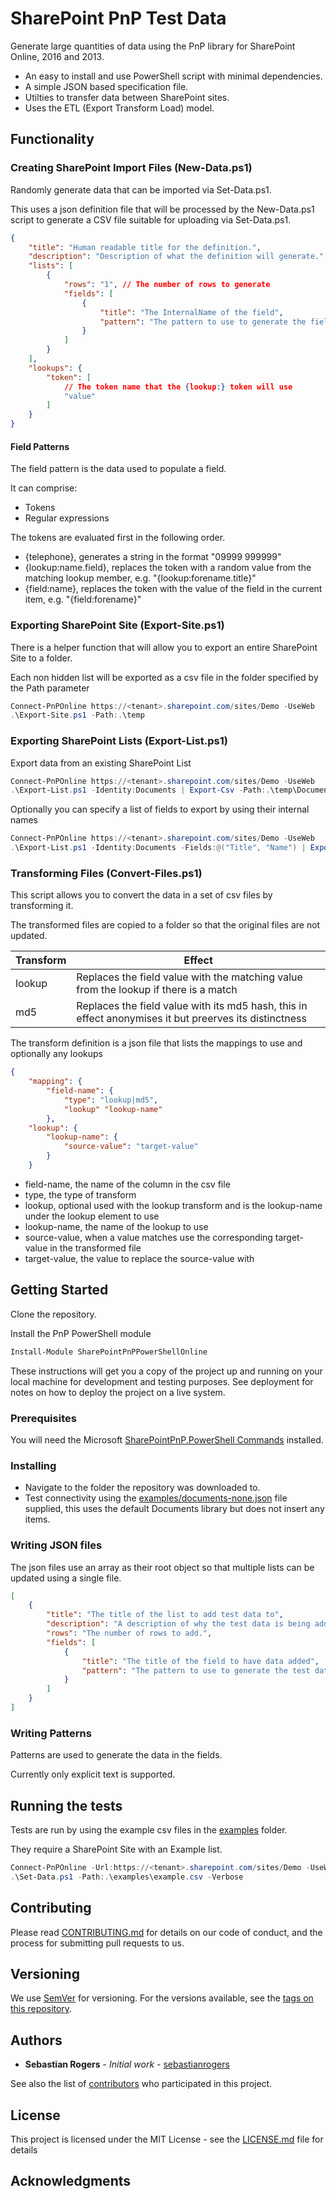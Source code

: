 # SharePoint PnP Test Data

Generate large quantities of data using the PnP library for SharePoint Online, 2016 and 2013.

-   An easy to install and use PowerShell script with minimal dependencies.
-   A simple JSON based specification file.
-   Utilties to transfer data between SharePoint sites.
-   Uses the ETL (Export Transform Load) model.

## Functionality

### Creating SharePoint Import Files (New-Data.ps1)

Randomly generate data that can be imported via Set-Data.ps1.

This uses a json definition file that will be processed by the New-Data.ps1 script to generate a CSV file suitable for uploading via Set-Data.ps1.

```json
{
    "title": "Human readable title for the definition.",
    "description": "Description of what the definition will generate.",
    "lists": [
        {
            "rows": "1", // The number of rows to generate
            "fields": [
                {
                    "title": "The InternalName of the field",
                    "pattern": "The pattern to use to generate the field"
                }
            ]
        }
    ],
    "lookups": {
        "token": [
            // The token name that the {lookup:} token will use
            "value"
        ]
    }
}
```

#### Field Patterns

The field pattern is the data used to populate a field.

It can comprise:

-   Tokens
-   Regular expressions

The tokens are evaluated first in the following order.

-   {telephone}, generates a string in the format "09999 999999"
-   {lookup:name.field}, replaces the token with a random value from the matching lookup member, e.g. "{lookup:forename.title}"
-   {field:name}, replaces the token with the value of the field in the current item, e.g. "{field:forename}"

### Exporting SharePoint Site (Export-Site.ps1)

There is a helper function that will allow you to export an entire SharePoint Site to a folder.

Each non hidden list will be exported as a csv file in the folder specified by the Path parameter

```ps1
Connect-PnPOnline https://<tenant>.sharepoint.com/sites/Demo -UseWeb
.\Export-Site.ps1 -Path:.\temp
```

### Exporting SharePoint Lists (Export-List.ps1)

Export data from an existing SharePoint List

```ps1
Connect-PnPOnline https://<tenant>.sharepoint.com/sites/Demo -UseWeb
.\Export-List.ps1 -Identity:Documents | Export-Csv -Path:.\temp\Documents.csv -NoTypeInformation
```

Optionally you can specify a list of fields to export by using their internal names

```ps1
Connect-PnPOnline https://<tenant>.sharepoint.com/sites/Demo -UseWeb
.\Export-List.ps1 -Identity:Documents -Fields:@("Title", "Name") | Export-Csv -Path:.\temp\Documents.csv -NoTypeInformation
```

### Transforming Files (Convert-Files.ps1)

This script allows you to convert the data in a set of csv files by transforming it.

The transformed files are copied to a folder so that the original files are not updated.

| Transform | Effect                                                                                                 |
| --------- | ------------------------------------------------------------------------------------------------------ |
| lookup    | Replaces the field value with the matching value from the lookup if there is a match                   |
| md5       | Replaces the field value with its md5 hash, this in effect anonymises it but preerves its distinctness |

The transform definition is a json file that lists the mappings to use and optionally any lookups

```json
{
    "mapping": {
        "field-name": {
            "type": "lookup|md5",
            "lookup" "lookup-name"
        },
    "lookup": {
        "lookup-name": {
            "source-value": "target-value"
        }
    }
```

- field-name, the name of the column in the csv file
- type, the type of transform
- lookup, optional used with the lookup transform and is the lookup-name under the lookup element to use
- lookup-name, the name of the lookup to use
- source-value, when a value matches use the corresponding target-value in the transformed file
- target-value, the value to replace the source-value with

## Getting Started

Clone the repository.

Install the PnP PowerShell module

```ps1
Install-Module SharePointPnPPowerShellOnline
```

These instructions will get you a copy of the project up and running on your local machine for development and testing purposes. See deployment for notes on how to deploy the project on a live system.

### Prerequisites

You will need the Microsoft [SharePointPnP.PowerShell Commands](https://github.com/SharePoint/PnP-PowerShell) installed.

### Installing

-   Navigate to the folder the repository was downloaded to.
-   Test connectivity using the [examples/documents-none.json](examples/documents-none.json) file supplied, this uses the default Documents library but does not insert any items.

### Writing JSON files

The json files use an array as their root object so that multiple lists can be updated using a single file.

```json
[
    {
        "title": "The title of the list to add test data to",
        "description": "A description of why the test data is being added",
        "rows": "The number of rows to add.",
        "fields": [
            {
                "title": "The title of the field to have data added",
                "pattern": "The pattern to use to generate the test data"
            }
        ]
    }
]
```

### Writing Patterns

Patterns are used to generate the data in the fields.

Currently only explicit text is supported.

## Running the tests

Tests are run by using the example csv files in the [examples](./examples) folder.

They require a SharePoint Site with an Example list.

```ps1
Connect-PnPOnline -Url:https://<tenant>.sharepoint.com/sites/Demo -UseWeb
.\Set-Data.ps1 -Path:.\examples\example.csv -Verbose
```

## Contributing

Please read [CONTRIBUTING.md](./CONTRIBUTING.md) for details on our code of conduct, and the process for submitting pull requests to us.

## Versioning

We use [SemVer](http://semver.org/) for versioning. For the versions available, see the [tags on this repository](https://github.com/your/project/tags).

## Authors

-   **Sebastian Rogers** - _Initial work_ - [sebastianrogers](https://github.com/sebastianrogers)

See also the list of [contributors](https://github.com/sebastianrogers/sharepoint-pnp-test-data/contributors) who participated in this project.

## License

This project is licensed under the MIT License - see the [LICENSE.md](LICENSE.md) file for details

## Acknowledgments
